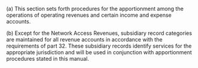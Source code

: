 (a) This section sets forth procedures for the apportionment among the operations of operating revenues and certain income and expense accounts.

(b) Except for the Network Access Revenues, subsidiary record categories are maintained for all revenue accounts in accordance with the requirements of part 32. These subsidiary records identify services for the appropriate jurisdiction and will be used in conjunction with apportionment procedures stated in this manual.

